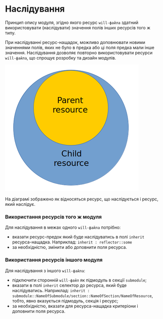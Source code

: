 # Наслідування 

Принцип опису модуля, згідно якого ресурс <code>will-файла</code> здатний використовувати (наслідувати) значення полів інших ресурсів того ж типу.

При наслідуванні ресурс-нащадок, можливо доповнювати новими значеннями полів, яких не було в предка або ці поля предка мали інше значення. Наслідування дозволяє повторно використовувати ресурси `will-файла`, що спрощує розробку та дизайн модулів.

![resources.inheritability.png](./Images/resources.inheritability.png)

На діаграмі зображено як відносяться ресурс, що наслідується і ресурс, який наслідує.

### Використання ресурсів того ж модуля

Для наслідування в межах одного `will-файла` потрібно:  
- вказати ресурс-предок який буде наслідуватись в полі `inherit` ресурса-нащадка. Наприклад: `inherit : reflector::some`
- за необхідністю, змінити або доповнити поля ресурса.  

### Використання ресурсів іншого модуля

Для наслідування з іншого `will-файла`:  
- підключити сторонній `will-файл` як підмодуль в секції `submodule`;  
- вказати в полі `inherit` селектор до ресурса, який буде наслідуватись. Наприклад: `inherit : submodule::NameOfSubmodule/section::NameOfSection/NameOfResource`, тобто, явно вказується підмодуль, секція і ресурс;  
- за необхідністю, вказати для ресурса-нащадка критеріони і доповнити поля ресурса.
